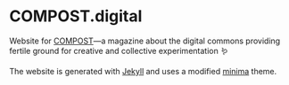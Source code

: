 # COMPOST.digital

Website for [COMPOST](https://compost.digital)—a magazine about the digital commons providing fertile ground for creative and collective experimentation 🪱

The website is generated with [Jekyll](http://jekyllrb.com) and uses a modified [minima](https://github.com/jekyll/minima) theme.
